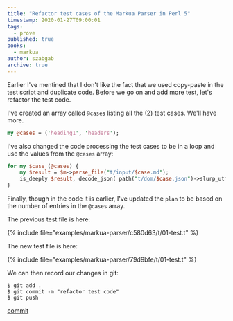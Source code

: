 ```yaml
---
title: "Refactor test cases of the Markua Parser in Perl 5"
timestamp: 2020-01-27T09:00:01
tags:
  - prove
published: true
books:
  - markua
author: szabgab
archive: true
---
```



Earlier I've mentined that I don't like the fact that we used copy-paste in the test script and duplicate code.
Before we go on and add more test, let's refactor the test code.



I've created an array called `@cases` listing all the (2) test cases. We'll have more.

```perl
my @cases = ('heading1', 'headers');
```

I've also changed the code processing the test cases to be in a loop and use the values
from the `@cases` array:

```perl
for my $case (@cases) {
    my $result = $m->parse_file("t/input/$case.md");
    is_deeply $result, decode_json( path("t/dom/$case.json")->slurp_utf8 );
}
```

Finally, though in the code it is earlier, I've updated the `plan` to be based
on the number of entries in the `@cases` array.


The previous test file is here:

{% include file="examples/markua-parser/c580d63/t/01-test.t" %}

The new test file is here:

{% include file="examples/markua-parser/79d9bfe/t/01-test.t" %}

We can then record our changes in git:

```
$ git add .
$ git commit -m "refactor test code"
$ git push
```

[commit](https://github.com/szabgab/perl5-markua-parser/commit/79d9bfe516ab143b5dc7b81e263f62e529c8c1da)


